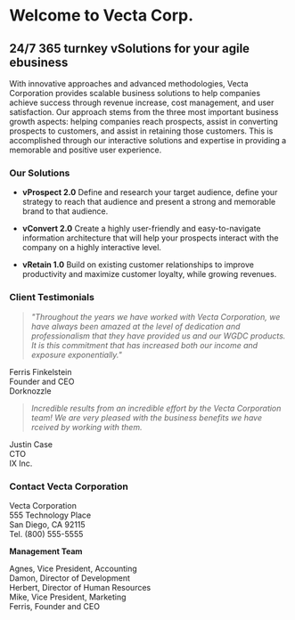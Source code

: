 
# Welcome to Vecta Corp.
## 24/7 365 turnkey vSolutions for your agile ebusiness

With innovative approaches and advanced methodologies, Vecta Corporation provides scalable business solutions to help companies achieve success through revenue increase, cost management, and user satisfaction. Our approach stems from the three most important business growth aspects: helping companies reach prospects, assist in converting prospects to customers, and assist in retaining those customers. This is accomplished through our interactive solutions and expertise in providing a memorable and positive user experience.

### Our Solutions 

* **vProspect 2.0**
Define and research your target audience, define your strategy to reach that audience and present a strong and memorable brand to that audience.

* **vConvert 2.0**
Create a highly user-friendly and easy-to-navigate information architecture that will help your prospects interact with the company on a highly interactive level.

* **vRetain 1.0**
Build on existing customer relationships to improve productivity and maximize customer loyalty, while growing revenues.

### Client Testimonials

> *"Throughout the years we have worked with Vecta Corporation, we have always been amazed at the level of dedication and professionalism that they have provided us and our WGDC products. It is this commitment that has increased both our income and exposure exponentially."*

Ferris Finkelstein<br>
Founder and CEO<br>
Dorknozzle<br>

> *Incredible results from an incredible effort by the Vecta Corporation team! We are very pleased with the business benefits we have rceived by working with them.*

Justin Case<br>
CTO<br>
IX Inc.<br>

### Contact Vecta Corporation

Vecta Corporation<br>
555 Technology Place<br>
San Diego, CA 92115<br>
Tel. (800) 555-5555<br>

**Management Team**

Agnes, Vice President, Accounting<br>
Damon, Director of Development<br>
Herbert, Director of Human Resources<br>
Mike, Vice President, Marketing<br>
Ferris, Founder and CEO<br>
